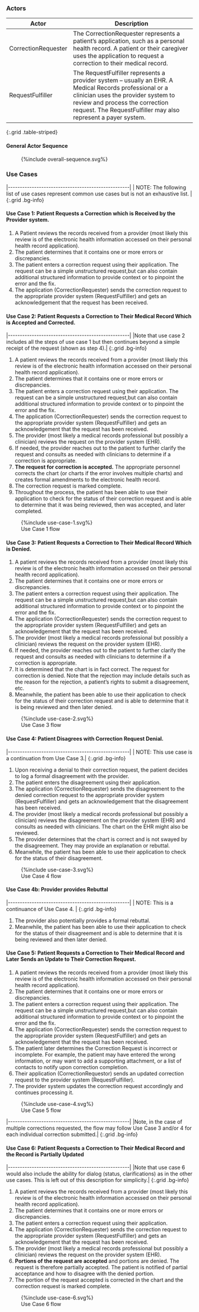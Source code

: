 ### Actors

Actor | Description
---|---
CorrectionRequester | The CorrectionRequester represents a patient’s application, such as a personal health record. A patient or their caregiver uses the application to request a correction to their medical record.
RequestFulfiller | The RequestFulfiller represents a provider system – usually an EHR. A Medical Records professional or a clinician uses the provider system to review and process the correction request. The RequestFulfiller may also represent a payer system.
{:.grid .table-striped}

#### General Actor Sequence
 
<figure>
{%include overall-sequence.svg%}
</figure>

### Use Cases

|---------------------------------------------------|
 | NOTE: The following list of use cases represent common use cases but is not an exhaustive list. |
 {:.grid .bg-info}

#### Use Case 1: Patient Requests a Correction which is Received by the Provider system.
1. A Patient reviews the records received from a provider (most likely this review is of the electronic health information accessed on their personal health record application).
1. The patient determines that it contains one or more errors or discrepancies.
1. The patient enters a correction request using their application. The request can be a simple unstructured request,but can also contain additional structured information to provide context or to pinpoint the error and the fix.
1. The application (CorrectionRequester) sends the correction request to the appropriate provider system (RequestFulfiller) and gets an acknowledgement that the request has been received.


#### Use Case 2: Patient Requests a Correction to Their Medical Record Which is Accepted and Corrected.

|---------------------------------------------------| 
|Note that use case 2 includes all the steps of use case 1 but then continues beyond a simple receipt of the request (shown as step 4).| 
{:.grid .bg-info}

1. A patient reviews the records received from a provider (most likely this review is of the electronic health information accessed on their personal health record application). 
2. The patient determines that it contains one or more errors or discrepancies.
3. The patient enters a correction request using their application. The request can be a simple unstructured request,but can also contain additional structured information to provide context or to pinpoint the error and the fix.
3. The application (CorrectionRequester) sends the correction request to the appropriate provider system (RequestFulfiller) and gets an acknowledgement that the request has been received.
4. The provider (most likely a medical records professional but possibly a clinician) reviews the request on the provider system (EHR).
6. If needed, the provider reaches out to the patient to further clarify the request and consults as needed with clinicians to determine if a correction is appropriate.
7. **The request for correction is accepted.** The appropriate personnel corrects the chart (or charts if the error involves multiple charts) and creates formal amendments to the electronic health record. 
8. The correction request is marked complete.
9. Throughout the process, the patient has been able to use their application to check for the status of their correction request and is able to determine that it was being reviewed, then was accepted, and later completed.

<figure>
{%include use-case-1.svg%}
<figcaption>Use Case 1 flow</figcaption>
</figure>



#### Use Case 3: Patient Requests a Correction to Their Medical Record Which is Denied.

1. A patient reviews the records received from a provider (most likely this review is of the electronic health information accessed on their personal health record application). 
2. The patient determines that it contains one or more errors or discrepancies.
3. The patient enters a correction request using their application. The request can be a simple unstructured request,but can also contain additional structured information to provide context or to pinpoint the error and the fix.
4. The application (CorrectionRequester) sends the correction request to the appropriate provider system (RequestFulfiller) and gets an acknowledgement that the request has been received.
5. The provider (most likely a medical records professional but possibly a clinician) reviews the request on the provider system (EHR).
6. If needed, the provider reaches out to the patient to further clarify the request and consults as needed with clinicians to determine if a correction is appropriate.
7. It is determined that the chart is in fact correct. The request for correction is denied.  Note that the rejection may include details such as the reason for the rejection, a patient’s rights to submit a disagreement, etc.
8. Meanwhile, the patient has been able to use their application to check for the status of their correction request and is able to determine that it is being reviewed and then later denied.

<figure>
{%include use-case-2.svg%}
<figcaption>Use Case 3 flow</figcaption>
</figure>



#### Use Case 4: Patient Disagrees with Correction Request Denial.

|---------------------------------------------------| 
| NOTE: This use case is a continuation from Use Case 3.|
{:.grid .bg-info}

1. Upon receiving a denial to their correction request, the patient decides to log a formal disagreement with the provider.
2. The patient enters the disagreement using their application.
3. The application (CorrectionRequester) sends the disagreement to the denied correction request to the appropriate provider system (RequestFulfiller) and gets an acknowledgement that the disagreement has been received.
4. The provider (most likely a medical records professional but possibly a clinician) reviews the disagreement on the provider system (EHR) and consults as needed with clinicians. The chart on the EHR might also be reviewed.
5. The provider determines that the chart is correct and is not swayed by the disagreement.  They may provide an explanation or rebuttal.  
6. Meanwhile, the patient has been able to use their application to check for the status of their disagreement.


<figure>
{%include use-case-3.svg%}
<figcaption>Use Case 4 flow</figcaption>
</figure>

#### Use Case 4b: Provider provides Rebuttal

|---------------------------------------------------| 
| NOTE: This is a continuance of Use Case 4. |
{:.grid .bg-info}

1. The provider also potentially provides a formal rebuttal. 
1. Meanwhile, the patient has been able to use their application to check for the status of their disagreement and is able to determine that it is being reviewed and then later denied.



#### Use Case 5: Patient Requests a Correction to Their Medical Record and Later Sends an Update to Their Correction Request.

1. A patient reviews the records received from a provider (most likely this review is of the electronic health information accessed on their personal health record application). 
1. The patient determines that it contains one or more errors or discrepancies.
1. The patient enters a correction request using their application. The request can be a simple unstructured request,but can also contain additional structured information to provide context or to pinpoint the error and the fix.
1. The application (CorrectionRequester) sends the correction request to the appropriate provider system (RequestFulfiller) and gets an acknowledgement that the request has been received.
1. The patient later determines the Correction Request is incorrect or incomplete. For example, the patient may have entered the wrong information, or may want to add a supporting attachment, or a list of contacts to notify upon correction completion.
1. Their application (CorrectionRequestor) sends an updated correction request to the provider system (RequestFulfiller).
1. The provider system updates the correction request accordingly and continues processing it.

<figure>
{%include use-case-4.svg%}
<figcaption>Use Case 5 flow</figcaption>
</figure>


|---------------------------------------------------| 
|Note, in the case of multiple corrections requested, the flow may follow Use Case 3 and/or 4 for each individual correction submitted.|
{:.grid .bg-info}

#### Use Case 6: Patient Requests a Correction to Their Medical Record and the Record is Partially Updated

|---------------------------------------------------| 
|Note that use case 6 would also include the ability for dialog (status, clarifications) as in the other use cases.  This is left out of this description for simplicity.|
{:.grid .bg-info}

1. A patient reviews the records received from a provider (most likely this review is of the electronic health information accessed on their personal health record application). 
1. The patient determines that it contains one or more errors or discrepancies.
1. The patient enters a correction request using their application. 
1. The application (CorrectionRequester) sends the correction request to the appropriate provider system (RequestFulfiller) and gets an acknowledgement that the request has been received.
1. The provider (most likely a medical records professional but possibly a clinician) reviews the request on the provider system (EHR).
1. **Portions of the request are accepted** and portions are denied. The request is therefore partially accepted.  The patient is notified of partial acceptance and how to disagree with the denied portion.
1. The portion of the request accepted is corrected in the chart and the correction request is marked complete.
<figure>
{%include use-case-6.svg%}
<figcaption>Use Case 6 flow</figcaption>
</figure>